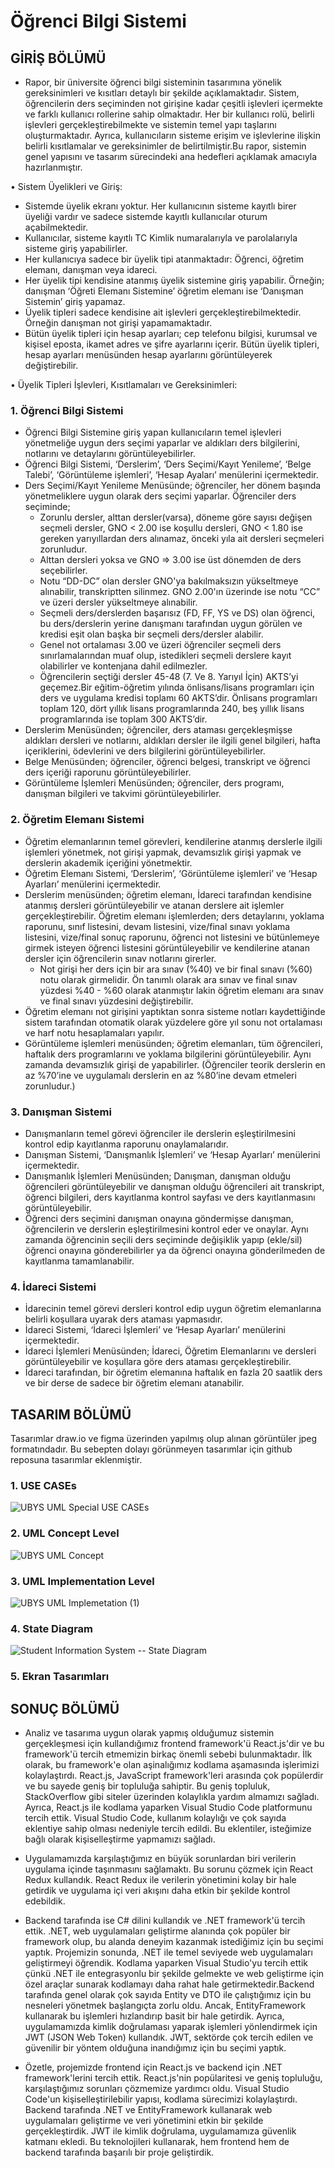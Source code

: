 # Öğrenci Bilgi Sistemi
## GİRİŞ BÖLÜMÜ 
   * Rapor, bir üniversite öğrenci bilgi sisteminin tasarımına yönelik gereksinimleri ve kısıtları detaylı bir şekilde açıklamaktadır. Sistem, öğrencilerin ders seçiminden not girişine kadar çeşitli işlevleri içermekte ve farklı kullanıcı rollerine sahip olmaktadır. Her bir kullanıcı rolü, belirli işlevleri gerçekleştirebilmekte ve sistemin temel yapı taşlarını oluşturmaktadır. Ayrıca, kullanıcıların sisteme erişim ve işlevlerine ilişkin belirli kısıtlamalar ve gereksinimler de belirtilmiştir.Bu rapor, sistemin genel yapısını ve tasarım sürecindeki ana hedefleri açıklamak amacıyla hazırlanmıştır. 

•  Sistem Üyelikleri ve Giriş:
   * Sistemde üyelik ekranı yoktur. Her kullanıcının sisteme kayıtlı birer üyeliği vardır ve sadece sistemde kayıtlı kullanıcılar oturum açabilmektedir. 
   * Kullanıcılar, sisteme kayıtlı TC Kimlik numaralarıyla ve parolalarıyla sisteme giriş yapabilirler. 
   * Her kullanıcıya sadece bir üyelik tipi atanmaktadır: Öğrenci, öğretim elemanı, danışman veya idareci. 
   * Her üyelik tipi kendisine atanmış üyelik sistemine giriş yapabilir. Örneğin; danışman ‘Öğreti Elemanı Sistemine’ öğretim elemanı ise ‘Danışman Sistemin’ giriş yapamaz. 
   * Üyelik tipleri sadece kendisine ait işlevleri gerçekleştirebilmektedir. Örneğin danışman not girişi yapamamaktadır. 
   * Bütün üyelik tipleri için hesap ayarları; cep telefonu bilgisi, kurumsal ve kişisel eposta, ikamet adres ve şifre ayarlarını içerir. Bütün üyelik tipleri, hesap ayarları menüsünden hesap ayarlarını görüntüleyerek değiştirebilir.

•  Üyelik Tipleri İşlevleri, Kısıtlamaları ve Gereksinimleri:   

### 1. Öğrenci Bilgi Sistemi 

   * Öğrenci Bilgi Sistemine giriş yapan kullanıcıların temel işlevleri yönetmeliğe uygun ders seçimi yaparlar ve aldıkları ders bilgilerini, notlarını ve detaylarını görüntüleyebilirler. 
   * Öğrenci Bilgi Sistemi, ‘Derslerim’, ‘Ders Seçimi/Kayıt Yenileme’, ‘Belge Talebi’, ‘Görüntüleme işlemleri’, ‘Hesap Ayaları’ menülerini içermektedir. 
   * Ders Seçimi/Kayıt Yenileme Menüsünde; öğrenciler, her dönem başında yönetmeliklere uygun olarak ders seçimi yaparlar. Öğrenciler ders seçiminde; 
     * Zorunlu dersler, alttan dersler(varsa), döneme göre sayısı değişen seçmeli dersler, GNO < 2.00 ise koşullu dersleri, GNO < 1.80 ise gereken yarıyıllardan ders alınamaz, önceki yıla ait dersleri seçmeleri zorunludur. 
     * Alttan dersleri yoksa ve GNO => 3.00 ise üst dönemden de ders seçebilirler.  
     * Notu “DD-DC” olan dersler GNO'ya bakılmaksızın yükseltmeye alınabilir, transkriptten silinmez. GNO 2.00'ın üzerinde ise notu “CC” ve üzeri dersler yükseltmeye alınabilir.  
     * Seçmeli ders/derslerden başarısız (FD, FF, YS ve DS) olan öğrenci, bu ders/derslerin yerine danışmanı tarafından uygun görülen ve kredisi eşit olan başka bir seçmeli ders/dersler alabilir.   
     * Genel not ortalaması 3.00 ve üzeri öğrenciler seçmeli ders sınırlamalarından muaf olup, istedikleri seçmeli derslere kayıt olabilirler ve kontenjana dahil edilmezler.  
     * Öğrencilerin seçtiği dersler 45-48 (7. Ve 8. Yarıyıl İçin) AKTS’yi geçemez.Bir eğitim-öğretim yılında önlisans/lisans programları için ders ve uygulama kredisi toplamı 60 AKTS’dir. Önlisans programları toplam 120, dört yıllık lisans programlarında 240, beş yıllık lisans programlarında ise toplam 300 AKTS’dir.  
   * Derslerim Menüsünden; öğrenciler, ders ataması gerçekleşmişse aldıkları dersleri ve notlarını, aldıkları dersler ile ilgili genel bilgileri, hafta içeriklerini, ödevlerini ve ders bilgilerini görüntüleyebilirler. 
   * Belge Menüsünden; öğrenciler, öğrenci belgesi, transkript ve öğrenci ders içeriği raporunu görüntüleyebilirler.
   * Görüntüleme İşlemleri Menüsünden; öğrenciler, ders programı, danışman bilgileri ve takvimi görüntüleyebilirler.

### 2. Öğretim Elemanı Sistemi 

   * Öğretim elemanlarının temel görevleri, kendilerine atanmış derslerle ilgili işlemleri yönetmek, not girişi yapmak, devamsızlık girişi yapmak ve derslerin akademik içeriğini yönetmektir. 
   * Öğretim Elemanı Sistemi, ‘Derslerim’, ‘Görüntüleme işlemleri’ ve ‘Hesap Ayarları’ menülerini içermektedir. 
   * Derslerim menüsünden; öğretim elemanı, İdareci tarafından kendisine atanmış dersleri görüntüleyebilir ve atanan derslere ait işlemler gerçekleştirebilir. Öğretim elemanı işlemlerden; ders detaylarını, yoklama raporunu, sınıf listesini, devam listesini, 
vize/final sınavı yoklama listesini, vize/final sonuç raporunu, öğrenci not listesini ve bütünlemeye girmek isteyen öğrenci listesini görüntüleyebilir ve kendilerine atanan dersler için öğrencilerin sınav notlarını girerler.  
     - Not girişi her ders için bir ara sınav (%40) ve bir final sınavı (%60) notu olarak girmelidir. Ön tanımlı olarak ara sınav ve final sınav yüzdesi %40 - %60 olarak atanmıştır lakin öğretim elemanı ara sınav ve final sınavı yüzdesini değiştirebilir.  
   * Öğretim elemanı not girişini yaptıktan sonra sisteme notları kaydettiğinde sistem tarafından otomatik olarak yüzdelere göre yıl sonu not ortalaması ve harf notu hesaplamaları yapılır. 
   * Görüntüleme işlemleri menüsünden; öğretim elemanları, tüm öğrencileri, haftalık ders programlarını ve yoklama bilgilerini görüntüleyebilir. Aynı zamanda devamsızlık girişi de yapabilirler. (Öğrenciler teorik derslerin en az %70’ine ve uygulamalı derslerin 
en az %80’ine devam etmeleri zorunludur.)

### 3. Danışman Sistemi 

   * Danışmanların temel görevi öğrenciler ile derslerin eşleştirilmesini kontrol edip kayıtlanma raporunu onaylamalarıdır. 
   * Danışman Sistemi, ‘Danışmanlık İşlemleri’ ve ‘Hesap Ayarları’ menülerini içermektedir. 
   * Danışmanlık İşlemleri Menüsünden; Danışman, danışman olduğu öğrencileri görüntüleyebilir ve danışman olduğu öğrencileri ait transkript, öğrenci bilgileri, ders kayıtlanma kontrol sayfası ve ders kayıtlanmasını görüntüleyebilir.  
   * Öğrenci ders seçimini danışman onayına göndermişse danışman, öğrencilerin ve derslerin eşleştirilmesini kontrol eder ve onaylar. Aynı zamanda öğrencinin seçili ders seçiminde değişiklik yapıp (ekle/sil) öğrenci onayına gönderebilirler ya da öğrenci onayına gönderilmeden de kayıtlanma tamamlanabilir.
     
### 4. İdareci Sistemi  

   * İdarecinin temel görevi dersleri kontrol edip uygun öğretim elemanlarına belirli koşullara uyarak ders ataması yapmasıdır. 
   * İdareci Sistemi, ‘İdareci İşlemleri’ ve ‘Hesap Ayarları’ menülerini içermektedir. 
   * İdareci İşlemleri Menüsünden; İdareci, Öğretim Elemanlarını ve dersleri görüntüleyebilir ve koşullara göre ders ataması gerçekleştirebilir.  
   * İdareci tarafından, bir öğretim elemanına haftalık en fazla 20 saatlik ders ve bir derse de sadece bir öğretim elemanı atanabilir.

## TASARIM BÖLÜMÜ 
Tasarımlar draw.io ve figma üzerinden yapılmış olup alınan görüntüler jpeg formatındadır. Bu sebepten dolayı görünmeyen tasarımlar için github reposuna tasarımlar eklenmiştir.


### 1. USE CASEs

![UBYS UML Special USE CASEs](https://github.com/user-attachments/assets/9739be38-6e30-4be8-bb0f-bb869170b0b3)

### 2. UML Concept Level

![UBYS UML Concept](https://github.com/user-attachments/assets/82bffe1a-80fc-429c-a4c7-e4cfd01d166c)

### 3. UML Implementation Level

![UBYS UML Implemetation (1)](https://github.com/user-attachments/assets/0deb859b-3b98-4f31-a129-d5c2771837b2)

### 4. State Diagram 

![Student Information System -- State Diagram](https://github.com/user-attachments/assets/d6bc1694-2063-4696-a70c-d1bab47e8647)

### 5. Ekran Tasarımları


## SONUÇ BÖLÜMÜ 

  * Analiz ve tasarıma uygun olarak yapmış olduğumuz sistemin gerçekleşmesi için kullandığımız frontend framework'ü React.js'dir ve bu framework'ü tercih etmemizin birkaç önemli sebebi bulunmaktadır. İlk olarak, bu framework'e olan aşinalığımız kodlama aşamasında işlerimizi kolaylaştırdı. React.js, JavaScript framework'leri arasında çok popülerdir ve bu sayede geniş bir topluluğa sahiptir. Bu geniş topluluk, StackOverflow gibi siteler üzerinden kolaylıkla yardım almamızı sağladı. Ayrıca, React.js ile kodlama yaparken Visual Studio Code platformunu tercih ettik. Visual Studio Code, kullanım kolaylığı ve çok sayıda eklentiye sahip olması nedeniyle tercih edildi. Bu eklentiler, isteğimize bağlı olarak kişiselleştirme yapmamızı sağladı. 

  * Uygulamamızda karşılaştığımız en büyük sorunlardan biri verilerin uygulama içinde taşınmasını sağlamaktı. Bu sorunu çözmek için React Redux kullandık. React Redux ile verilerin yönetimini kolay bir hale getirdik ve uygulama içi veri akışını daha etkin bir şekilde kontrol edebildik. 
  
  * Backend tarafında ise C# dilini kullandık ve .NET framework'ü tercih ettik. .NET, web uygulamaları geliştirme alanında çok popüler bir framework olup, bu alanda deneyim kazanmak istediğimiz için bu seçimi yaptık. Projemizin sonunda, .NET ile temel seviyede web 
uygulamaları geliştirmeyi öğrendik. Kodlama yaparken Visual Studio'yu tercih ettik çünkü .NET ile entegrasyonlu bir şekilde gelmekte ve web geliştirme için özel araçlar sunarak kodlamayı daha rahat hale getirmektedir.Backend tarafında genel olarak çok sayıda Entity ve DTO ile çalıştığımız için bu nesneleri yönetmek başlangıçta zorlu oldu. Ancak, EntityFramework kullanarak bu işlemleri hızlandırıp basit bir hale getirdik. Ayrıca, uygulamamızda kimlik doğrulaması yaparak işlemleri yönlendirmek için JWT (JSON Web Token) kullandık. JWT, sektörde çok tercih edilen ve güvenilir bir yöntem olduğuna inandığımız için bu seçimi yaptık. 

  * Özetle, projemizde frontend için React.js ve backend için .NET framework'lerini tercih ettik. React.js'nin popülaritesi ve geniş topluluğu, karşılaştığımız sorunları çözmemize yardımcı oldu. Visual Studio Code'un kişiselleştirilebilir yapısı, kodlama sürecimizi kolaylaştırdı. Backend tarafında .NET ve EntityFramework kullanarak web uygulamaları geliştirme ve veri yönetimini etkin bir şekilde gerçekleştirdik. JWT ile kimlik doğrulama, uygulamamıza güvenlik katmanı ekledi. Bu teknolojileri kullanarak, hem frontend hem de backend tarafında başarılı bir proje geliştirdik. 



